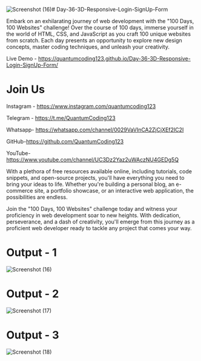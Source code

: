 ![Screenshot (16)](https://github.com/QuantumCoding123/Day-36-3D-Responsive-Login-SignUp-Form/assets/166281221/8fda23bf-80de-4ef4-8666-db2e9c41712e)# Day-36-3D-Responsive-Login-SignUp-Form

Embark on an exhilarating journey of web development with the "100 Days, 100 Websites" challenge! Over the course of 100 days, immerse yourself in the world of HTML, CSS, and JavaScript as you craft 100 unique websites from scratch. Each day presents an opportunity to explore new design concepts, master coding techniques, and unleash your creativity.

Live Demo - https://quantumcoding123.github.io/Day-36-3D-Responsive-Login-SignUp-Form/

# Join Us

Instagram - https://www.instagram.com/quantumcoding123

Telegram - https://t.me/QuantumCoding123

Whatsapp- https://whatsapp.com/channel/0029VaVInCA2ZjCjXEf2IC2I

GitHub-https://github.com/QuantumCoding123

YouTube-https://www.youtube.com/channel/UC3Dz2Yaz2uWAczNU4GEDg5Q

With a plethora of free resources available online, including tutorials, code snippets, and open-source projects, you'll have everything you need to bring your ideas to life. Whether you're building a personal blog, an e-commerce site, a portfolio showcase, or an interactive web application, the possibilities are endless.

Join the "100 Days, 100 Websites" challenge today and witness your proficiency in web development soar to new heights. With dedication, perseverance, and a dash of creativity, you'll emerge from this journey as a proficient web developer ready to tackle any project that comes your way.

# Output - 1

![Screenshot (16)](https://github.com/QuantumCoding123/Day-36-3D-Responsive-Login-SignUp-Form/assets/166281221/1d62ed62-3254-4431-9065-957d4a51dfbb)

 
# Output - 2

![Screenshot (17)](https://github.com/QuantumCoding123/Day-36-3D-Responsive-Login-SignUp-Form/assets/166281221/7846a0c4-6f98-435d-bc66-64f31ab4dcc8)


# Output - 3

![Screenshot (18)](https://github.com/QuantumCoding123/Day-36-3D-Responsive-Login-SignUp-Form/assets/166281221/494c9d11-cf89-42b1-8f74-03a7c6457cbf)





